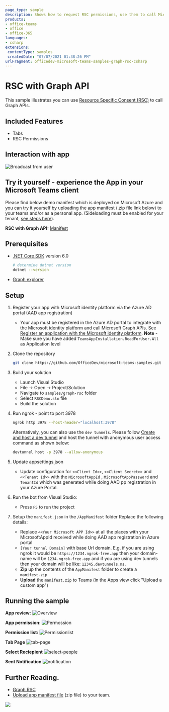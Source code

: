 ```yaml
---
page_type: sample
description: Shows how to request RSC permissions, use them to call Microsoft Graph, and how to enumerate permission grants through teams tab.
products:
- office-teams
- office
- office-365
languages:
- csharp
extensions:
 contentType: samples
 createdDate: "07/07/2021 01:38:26 PM"
urlFragment: officedev-microsoft-teams-samples-graph-rsc-csharp
---
```


# RSC with Graph API

This sample illustrates you can use [Resource Specific Consent (RSC)](https://docs.microsoft.com/microsoftteams/platform/graph-api/rsc/resource-specific-consent) to call Graph APIs.

## Included Features
* Tabs
* RSC Permissions

## Interaction with app

![Broadcast from user](RSCDemo/Images/RSCDemo.gif)

## Try it yourself - experience the App in your Microsoft Teams client
Please find below demo manifest which is deployed on Microsoft Azure and you can try it yourself by uploading the app manifest (.zip file link below) to your teams and/or as a personal app. (Sideloading must be enabled for your tenant, [see steps here](https://docs.microsoft.com/microsoftteams/platform/concepts/build-and-test/prepare-your-o365-tenant#enable-custom-teams-apps-and-turn-on-custom-app-uploading)).

**RSC with Graph API:** [Manifest](/samples/graph-rsc/csharp/demo-manifest/graph-rsc.zip)

## Prerequisites

- [.NET Core SDK](https://dotnet.microsoft.com/download) version 6.0

  ```bash
  # determine dotnet version
  dotnet --version
  ```

- [Graph explorer](https://developer.microsoft.com//graph/graph-explorer)    

## Setup

1) Register your app with Microsoft identity platform via the Azure AD portal (AAD app registration)
    - Your app must be registered in the Azure AD portal to integrate with the Microsoft identity platform and call Microsoft Graph APIs. See [Register an application with the Microsoft identity platform](https://docs.microsoft.com/graph/auth-register-app-v2). 
**Note** -  Make sure you have added `TeamsAppInstallation.ReadForUser.All` as Application level 

2) Clone the repository
   ```bash
   git clone https://github.com/OfficeDev/microsoft-teams-samples.git
   ```

3) Build your solution
      - Launch Visual Studio
      - File -> Open -> Project/Solution
      - Navigate to `samples/graph-rsc` folder
      - Select `RSCDemo.sln` file
      - Build the solution

4) Run ngrok - point to port 3978

   ```bash
   ngrok http 3978 --host-header="localhost:3978"
   ```  

   Alternatively, you can also use the `dev tunnels`. Please follow [Create and host a dev tunnel](https://learn.microsoft.com/en-us/azure/developer/dev-tunnels/get-started?tabs=windows) and host the tunnel with anonymous user access command as shown below:

   ```bash
   devtunnel host -p 3978 --allow-anonymous
   ```

5)  Update appsettings.json
    - Update configuration for `<<Client Id>>`, `<<Client Secret>>` and ``<<Tenant Id>>`` with the ```MicrosoftAppId``` ,  ```MicrosoftAppPassword``` and ```TenantId``` which was generated while doing AAD pp registration in your Azure Portal.

6) Run the bot from Visual Studio: 
    - Press `F5` to run the project

7) Setup the `manifest.json` in the `/AppManifest` folder 
   Replace the following details:
    - Replace `<<Your Microsoft APP Id>>` at all the places with your MicrosoftAppId received while doing AAD app registration in Azure portal
    - `[Your tunnel Domain]` with base Url domain. E.g. if you are using ngrok it would be `https://1234.ngrok-free.app` then your domain-name will be `1234.ngrok-free.app` and if you are using dev tunnels then your domain will be like: `12345.devtunnels.ms`.
    - **Zip** up the contents of the `AppManifest` folder to create a `manifest.zip`
    - **Upload** the `manifest.zip` to Teams (in the Apps view click "Upload a custom app")

## Running the sample

**App review:**
 ![Overview](RSCDemo/Images/Overview.png)

**App permission:**
 ![Permossion](RSCDemo/Images/Permission.png)

**Permission list:**
 ![Permissionlist](RSCDemo/Images/PermissionList.png)

 **Tab Page**
![tab-page](RSCDemo/Images/notify-tab.png)

**Select Reciepient**
![select-people](RSCDemo/Images/select-people.png)

**Sent Notification**
![notification](RSCDemo/Images/notification.png)

## Further Reading.

- [Graph RSC](https://learn.microsoft.com/microsoftteams/platform/graph-api/rsc/resource-specific-consent)
- [Upload app manifest file](https://docs.microsoft.com/microsoftteams/platform/concepts/deploy-and-publish/apps-upload#load-your-package-into-teams) (zip file) to your team.

<img src="https://pnptelemetry.azurewebsites.net/microsoft-teams-samples/samples/graph-rsc-csharp" />